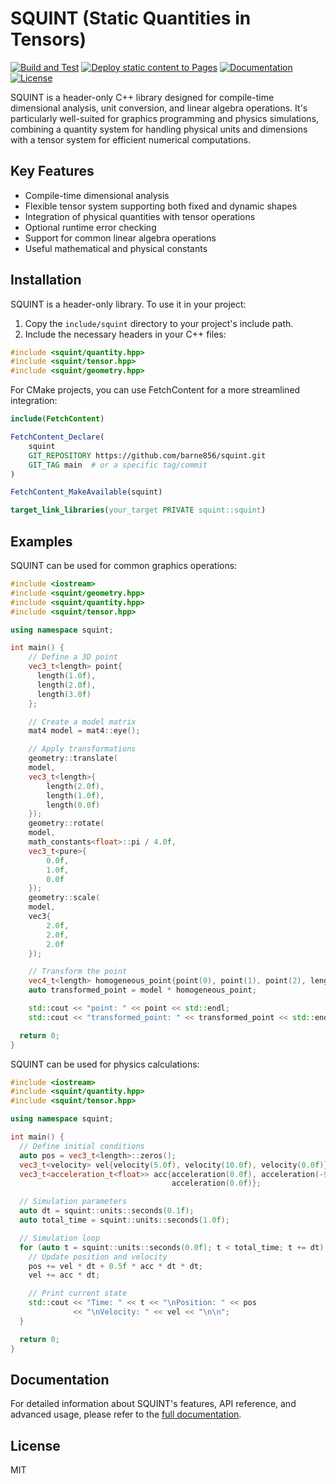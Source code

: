 # SQUINT (Static Quantities in Tensors)

[![Build and Test](https://github.com/barne856/squint/workflows/Build%20and%20Test/badge.svg)](https://github.com/barne856/squint/actions/workflows/build_and_test.yml)
[![Deploy static content to Pages](https://github.com/barne856/squint/workflows/Deploy%20static%20content%20to%20Pages/badge.svg)](https://github.com/barne856/squint/actions/workflows/docs.yml)
[![Documentation](https://img.shields.io/badge/docs-GitHub%20Pages-blue.svg)](https://barne856.github.io/squint/)
[![License](https://img.shields.io/badge/license-MIT-blue.svg)](https://opensource.org/licenses/MIT)

SQUINT is a header-only C++ library designed for compile-time dimensional analysis, unit conversion, and linear algebra operations. It's particularly well-suited for graphics programming and physics simulations, combining a quantity system for handling physical units and dimensions with a tensor system for efficient numerical computations.

## Key Features

- Compile-time dimensional analysis
- Flexible tensor system supporting both fixed and dynamic shapes
- Integration of physical quantities with tensor operations
- Optional runtime error checking
- Support for common linear algebra operations
- Useful mathematical and physical constants

## Installation

SQUINT is a header-only library. To use it in your project:

1. Copy the `include/squint` directory to your project's include path.
2. Include the necessary headers in your C++ files:

```cpp
#include <squint/quantity.hpp>
#include <squint/tensor.hpp>
#include <squint/geometry.hpp>
```

For CMake projects, you can use FetchContent for a more streamlined integration:

```cmake
include(FetchContent)

FetchContent_Declare(
    squint
    GIT_REPOSITORY https://github.com/barne856/squint.git
    GIT_TAG main  # or a specific tag/commit
)

FetchContent_MakeAvailable(squint)

target_link_libraries(your_target PRIVATE squint::squint)
```

## Examples

SQUINT can be used for common graphics operations:

```cpp
#include <iostream>
#include <squint/geometry.hpp>
#include <squint/quantity.hpp>
#include <squint/tensor.hpp>

using namespace squint;

int main() {
    // Define a 3D point
    vec3_t<length> point{
      length(1.0f),
      length(2.0f),
      length(3.0f)
    };

    // Create a model matrix
    mat4 model = mat4::eye();

    // Apply transformations
    geometry::translate(
    model,
    vec3_t<length>{
        length(2.0f),
        length(1.0f),
        length(0.0f)
    });
    geometry::rotate(
    model,
    math_constants<float>::pi / 4.0f,
    vec3_t<pure>{
        0.0f,
        1.0f,
        0.0f
    });
    geometry::scale(
    model, 
    vec3{
        2.0f,
        2.0f,
        2.0f
    });

    // Transform the point
    vec4_t<length> homogeneous_point{point(0), point(1), point(2), length(1.0f)};
    auto transformed_point = model * homogeneous_point;

    std::cout << "point: " << point << std::endl;
    std::cout << "transformed_point: " << transformed_point << std::endl;

  return 0;
}
```

SQUINT can be used for physics calculations:

```cpp
#include <iostream>
#include <squint/quantity.hpp>
#include <squint/tensor.hpp>

using namespace squint;

int main() {
  // Define initial conditions
  auto pos = vec3_t<length>::zeros();
  vec3_t<velocity> vel{velocity(5.0f), velocity(10.0f), velocity(0.0f)};
  vec3_t<acceleration_t<float>> acc{acceleration(0.0f), acceleration(-9.81f),
                                    acceleration(0.0f)};

  // Simulation parameters
  auto dt = squint::units::seconds(0.1f);
  auto total_time = squint::units::seconds(1.0f);

  // Simulation loop
  for (auto t = squint::units::seconds(0.0f); t < total_time; t += dt) {
    // Update position and velocity
    pos += vel * dt + 0.5f * acc * dt * dt;
    vel += acc * dt;

    // Print current state
    std::cout << "Time: " << t << "\nPosition: " << pos
              << "\nVelocity: " << vel << "\n\n";
  }

  return 0;
}
```

## Documentation

For detailed information about SQUINT's features, API reference, and advanced usage, please refer to the [full documentation](https://barne856.github.io/squint/).

## License

MIT